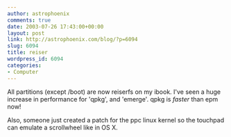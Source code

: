 ```yaml
---
author: astrophoenix
comments: true
date: 2003-07-26 17:43:00+00:00
layout: post
link: http://astrophoenix.com/blog/?p=6094
slug: 6094
title: reiser
wordpress_id: 6094
categories:
- Computer
---
```


All partitions (except /boot) are now reiserfs on my ibook. I've seen a huge increase in performance for 'qpkg', and 'emerge'. qpkg is _faster_ than epm now!

 Also, someone just created a patch for the ppc linux kernel so the touchpad can emulate a scrollwheel like in OS X.
